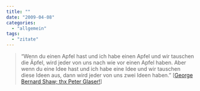 ```yaml
---
title: ""
date: "2009-04-08"
categories: 
  - "allgemein"
tags: 
  - "zitate"
---
```


> “Wenn du einen Apfel hast und ich habe einen Apfel und wir tauschen die Äpfel, wird jeder von uns nach wie vor einen Apfel haben. Aber wenn du eine Idee hast und ich habe eine Idee und wir tauschen diese Ideen aus, dann wird jeder von uns zwei Ideen haben.” \[[George Bernard Shaw; thx Peter Glaser!](http://blog.stuttgarter-zeitung.de/?p=7020 "In was für einer digitalen Gesellschaft wollen wir leben? bei Glaserei")\]
